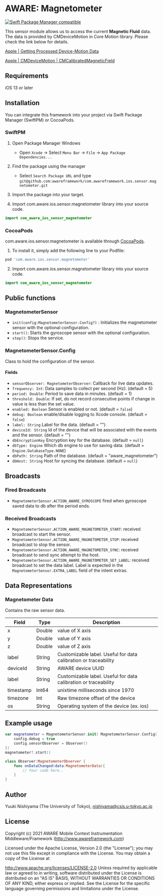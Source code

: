 # AWARE: Magnetometer

[![Swift Package Manager compatible](https://img.shields.io/badge/Swift%20Package%20Manager-compatible-brightgreen.svg)](https://github.com/apple/swift-package-manager)


This sensor module allows us to access the current **Magnetic Fluid** data. The data is provided by CMDeviceMotion in Core Motion library. Please check the link below for details. 

[ Apple | Getting Processed Device-Motion Data ](https://developer.apple.com/documentation/coremotion/getting_processed_device-motion_data)

[ Apple | CMDeviceMotion | CMCalibratedMagneticField ](https://developer.apple.com/documentation/coremotion/cmdevicemotion/1616140-magneticfield)

## Requirements
iOS 13 or later 


## Installation

You can integrate this framework into your project via Swift Package Manager (SwiftPM) or CocoaPods.

### SwiftPM
1. Open Package Manager Windows
    * Open `Xcode` -> Select `Menu Bar` -> `File` -> `App Package Dependencies...` 

2. Find the package using the manager
    * Select `Search Package URL` and type `git@github.com:awareframework/com.awareframework.ios.sensor.magnetometer.git`

3. Import the package into your target.

4. Import com.aware.ios.sensor.magnetometer library into your source code.
```swift
import com_aware_ios_sensor_magnetometer
```

### CocoaPods

com.aware.ios.sensor.magnetometer is available through [CocoaPods](https://cocoapods.org). 

1. To install it, simply add the following line to your Podfile:
```ruby
pod 'com.aware.ios.sensor.magnetometer'
```

2. Import com.aware.ios.sensor.magnetometer library into your source code.
```swift
import com_aware_ios_sensor_magnetometer
```

## Public functions
### MagnetometerSensor

+ `init(config:MagnetometerSensor.Config?)` : Initializes the magnetometer sensor with the optional configuration.
+ `start()`: Starts the gyroscope sensor with the optional configuration.
+ `stop()`: Stops the service.

### MagnetometerSensor.Config

Class to hold the configuration of the sensor.

#### Fields
+ `sensorObserver: MagnetometerObserver`: Callback for live data updates.
+ `frequency: Int`: Data samples to collect per second (Hz). (default = 5)
+ `period: Double`: Period to save data in minutes. (default = 1)
+ `threshold: Double`: If set, do not record consecutive points if change in value is less than the set value.
+ `enabled: Boolean` Sensor is enabled or not. (default = `false`)
+ `debug: Boolean` enable/disable logging to Xcode console. (default = `false`)
+ `label: String` Label for the data. (default = "")
+ `deviceId: String` Id of the device that will be associated with the events and the sensor. (default = "")
+ `dbEncryptionKey` Encryption key for the database. (default = `null`)
+ `dbType: Engine` Which db engine to use for saving data. (default = `Engine.DatabaseType.NONE`)
+ `dbPath: String` Path of the database. (default = "aware_magnetometer")
+ `dbHost: String` Host for syncing the database. (default = `null`)

## Broadcasts

### Fired Broadcasts

+ `MagnetometerSensor.ACTION_AWARE_GYROSCOPE` fired when gyroscope saved data to db after the period ends.

### Received Broadcasts

+ `MagnetometerSensor.ACTION_AWARE_MAGNETOMETER_START`: received broadcast to start the sensor.
+ `MagnetometerSensor.ACTION_AWARE_MAGNETOMETER_STOP`: received broadcast to stop the sensor.
+ `MagnetometerSensor.ACTION_AWARE_MAGNETOMETER_SYNC`: received broadcast to send sync attempt to the host.
+ `MagnetometerSensor.ACTION_AWARE_MAGNETOMETER_SET_LABEL`: received broadcast to set the data label. Label is expected in the `MagnetometerSensor.EXTRA_LABEL` field of the intent extras.

## Data Representations

### Magnetometer Data

Contains the raw sensor data.

| Field     | Type   | Description                                                     |
| --------- | ------ | --------------------------------------------------------------- |
| x         | Double  | value of X axis                                                 |
| y         | Double  | value of Y axis                                                 |
| z         | Double  | value of Z axis                                                 |
| label     | String | Customizable label. Useful for data calibration or traceability |
| deviceId  | String | AWARE device UUID                                               |
| label     | String | Customizable label. Useful for data calibration or traceability |
| timestamp | Int64   | unixtime milliseconds since 1970                                |
| timezone  | Int    | Raw timezone offset of the device                          |
| os        | String | Operating system of the device (ex. ios)                    |


## Example usage
```swift
var magnetometer = MagnetometerSensor.init( MagnetometerSensor.Config().apply{ config in
    config.debug = true
    config.sensorObserver = Observer()
})
magnetometer?.start()
```

```swift
class Observer:MagnetometerObserver {
    func onDataChanged(data:MagnetometerData){
        // Your code here..
    }
}
```

## Author

Yuuki Nishiyama (The University of Tokyo), nishiyama@csis.u-tokyo.ac.jp

## License

Copyright (c) 2021 AWARE Mobile Context Instrumentation Middleware/Framework (http://www.awareframework.com)

Licensed under the Apache License, Version 2.0 (the "License"); you may not use this file except in compliance with the License. You may obtain a copy of the License at

http://www.apache.org/licenses/LICENSE-2.0 Unless required by applicable law or agreed to in writing, software distributed under the License is distributed on an "AS IS" BASIS, WITHOUT WARRANTIES OR CONDITIONS OF ANY KIND, either express or implied. See the License for the specific language governing permissions and limitations under the License.

